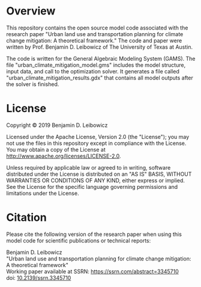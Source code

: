 # Overview

This repository contains the open source model code associated with the research paper "Urban land use and transportation planning for climate change mitigation: A theoretical framework." The code and paper were written by Prof. Benjamin D. Leibowicz of The University of Texas at Austin. 

The code is written for the General Algebraic Modeling System (GAMS). The file "urban_climate_mitigation_model.gms" includes the model structure, input data, and call to the optimization solver. It generates a file called "urban_climate_mitigation_results.gdx" that contains all model outputs after the solver is finished. 

# License

Copyright © 2019 Benjamin D. Leibowicz

Licensed under the Apache License, Version 2.0 (the "License"); you may not use the files in this repository except in compliance with the License. You may obtain a copy of the License at http://www.apache.org/licenses/LICENSE-2.0.

Unless required by applicable law or agreed to in writing, software distributed under the License is distributed on an "AS IS" BASIS, WITHOUT WARRANTIES OR CONDITIONS OF ANY KIND, either express or implied. See the License for the specific language governing permissions and limitations under the License.

# Citation

Please cite the following version of the research paper when using this model code for scientific publications or technical reports:

Benjamin D. Leibowicz<br/>
"Urban land use and transportation planning for climate change mitigation: A theoretical framework"<br/>
Working paper available at SSRN: https://ssrn.com/abstract=3345710<br/>
doi: [10.2139/ssrn.3345710](https://dx.doi.org/10.2139/ssrn.3345710)
